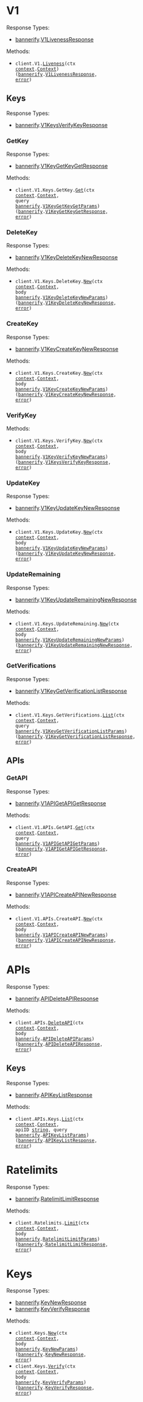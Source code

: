 # V1

Response Types:

- <a href="https://pkg.go.dev/github.com/stainless-sdks/bannerify-go">bannerify</a>.<a href="https://pkg.go.dev/github.com/stainless-sdks/bannerify-go#V1LivenessResponse">V1LivenessResponse</a>

Methods:

- <code title="get /v1/liveness">client.V1.<a href="https://pkg.go.dev/github.com/stainless-sdks/bannerify-go#V1Service.Liveness">Liveness</a>(ctx <a href="https://pkg.go.dev/context">context</a>.<a href="https://pkg.go.dev/context#Context">Context</a>) (<a href="https://pkg.go.dev/github.com/stainless-sdks/bannerify-go">bannerify</a>.<a href="https://pkg.go.dev/github.com/stainless-sdks/bannerify-go#V1LivenessResponse">V1LivenessResponse</a>, <a href="https://pkg.go.dev/builtin#error">error</a>)</code>

## Keys

Response Types:

- <a href="https://pkg.go.dev/github.com/stainless-sdks/bannerify-go">bannerify</a>.<a href="https://pkg.go.dev/github.com/stainless-sdks/bannerify-go#V1KeysVerifyKeyResponse">V1KeysVerifyKeyResponse</a>

### GetKey

Response Types:

- <a href="https://pkg.go.dev/github.com/stainless-sdks/bannerify-go">bannerify</a>.<a href="https://pkg.go.dev/github.com/stainless-sdks/bannerify-go#V1KeyGetKeyGetResponse">V1KeyGetKeyGetResponse</a>

Methods:

- <code title="get /v1/keys.getKey">client.V1.Keys.GetKey.<a href="https://pkg.go.dev/github.com/stainless-sdks/bannerify-go#V1KeyGetKeyService.Get">Get</a>(ctx <a href="https://pkg.go.dev/context">context</a>.<a href="https://pkg.go.dev/context#Context">Context</a>, query <a href="https://pkg.go.dev/github.com/stainless-sdks/bannerify-go">bannerify</a>.<a href="https://pkg.go.dev/github.com/stainless-sdks/bannerify-go#V1KeyGetKeyGetParams">V1KeyGetKeyGetParams</a>) (<a href="https://pkg.go.dev/github.com/stainless-sdks/bannerify-go">bannerify</a>.<a href="https://pkg.go.dev/github.com/stainless-sdks/bannerify-go#V1KeyGetKeyGetResponse">V1KeyGetKeyGetResponse</a>, <a href="https://pkg.go.dev/builtin#error">error</a>)</code>

### DeleteKey

Response Types:

- <a href="https://pkg.go.dev/github.com/stainless-sdks/bannerify-go">bannerify</a>.<a href="https://pkg.go.dev/github.com/stainless-sdks/bannerify-go#V1KeyDeleteKeyNewResponse">V1KeyDeleteKeyNewResponse</a>

Methods:

- <code title="post /v1/keys.deleteKey">client.V1.Keys.DeleteKey.<a href="https://pkg.go.dev/github.com/stainless-sdks/bannerify-go#V1KeyDeleteKeyService.New">New</a>(ctx <a href="https://pkg.go.dev/context">context</a>.<a href="https://pkg.go.dev/context#Context">Context</a>, body <a href="https://pkg.go.dev/github.com/stainless-sdks/bannerify-go">bannerify</a>.<a href="https://pkg.go.dev/github.com/stainless-sdks/bannerify-go#V1KeyDeleteKeyNewParams">V1KeyDeleteKeyNewParams</a>) (<a href="https://pkg.go.dev/github.com/stainless-sdks/bannerify-go">bannerify</a>.<a href="https://pkg.go.dev/github.com/stainless-sdks/bannerify-go#V1KeyDeleteKeyNewResponse">V1KeyDeleteKeyNewResponse</a>, <a href="https://pkg.go.dev/builtin#error">error</a>)</code>

### CreateKey

Response Types:

- <a href="https://pkg.go.dev/github.com/stainless-sdks/bannerify-go">bannerify</a>.<a href="https://pkg.go.dev/github.com/stainless-sdks/bannerify-go#V1KeyCreateKeyNewResponse">V1KeyCreateKeyNewResponse</a>

Methods:

- <code title="post /v1/keys.createKey">client.V1.Keys.CreateKey.<a href="https://pkg.go.dev/github.com/stainless-sdks/bannerify-go#V1KeyCreateKeyService.New">New</a>(ctx <a href="https://pkg.go.dev/context">context</a>.<a href="https://pkg.go.dev/context#Context">Context</a>, body <a href="https://pkg.go.dev/github.com/stainless-sdks/bannerify-go">bannerify</a>.<a href="https://pkg.go.dev/github.com/stainless-sdks/bannerify-go#V1KeyCreateKeyNewParams">V1KeyCreateKeyNewParams</a>) (<a href="https://pkg.go.dev/github.com/stainless-sdks/bannerify-go">bannerify</a>.<a href="https://pkg.go.dev/github.com/stainless-sdks/bannerify-go#V1KeyCreateKeyNewResponse">V1KeyCreateKeyNewResponse</a>, <a href="https://pkg.go.dev/builtin#error">error</a>)</code>

### VerifyKey

Methods:

- <code title="post /v1/keys.verifyKey">client.V1.Keys.VerifyKey.<a href="https://pkg.go.dev/github.com/stainless-sdks/bannerify-go#V1KeyVerifyKeyService.New">New</a>(ctx <a href="https://pkg.go.dev/context">context</a>.<a href="https://pkg.go.dev/context#Context">Context</a>, body <a href="https://pkg.go.dev/github.com/stainless-sdks/bannerify-go">bannerify</a>.<a href="https://pkg.go.dev/github.com/stainless-sdks/bannerify-go#V1KeyVerifyKeyNewParams">V1KeyVerifyKeyNewParams</a>) (<a href="https://pkg.go.dev/github.com/stainless-sdks/bannerify-go">bannerify</a>.<a href="https://pkg.go.dev/github.com/stainless-sdks/bannerify-go#V1KeysVerifyKeyResponse">V1KeysVerifyKeyResponse</a>, <a href="https://pkg.go.dev/builtin#error">error</a>)</code>

### UpdateKey

Response Types:

- <a href="https://pkg.go.dev/github.com/stainless-sdks/bannerify-go">bannerify</a>.<a href="https://pkg.go.dev/github.com/stainless-sdks/bannerify-go#V1KeyUpdateKeyNewResponse">V1KeyUpdateKeyNewResponse</a>

Methods:

- <code title="post /v1/keys.updateKey">client.V1.Keys.UpdateKey.<a href="https://pkg.go.dev/github.com/stainless-sdks/bannerify-go#V1KeyUpdateKeyService.New">New</a>(ctx <a href="https://pkg.go.dev/context">context</a>.<a href="https://pkg.go.dev/context#Context">Context</a>, body <a href="https://pkg.go.dev/github.com/stainless-sdks/bannerify-go">bannerify</a>.<a href="https://pkg.go.dev/github.com/stainless-sdks/bannerify-go#V1KeyUpdateKeyNewParams">V1KeyUpdateKeyNewParams</a>) (<a href="https://pkg.go.dev/github.com/stainless-sdks/bannerify-go">bannerify</a>.<a href="https://pkg.go.dev/github.com/stainless-sdks/bannerify-go#V1KeyUpdateKeyNewResponse">V1KeyUpdateKeyNewResponse</a>, <a href="https://pkg.go.dev/builtin#error">error</a>)</code>

### UpdateRemaining

Response Types:

- <a href="https://pkg.go.dev/github.com/stainless-sdks/bannerify-go">bannerify</a>.<a href="https://pkg.go.dev/github.com/stainless-sdks/bannerify-go#V1KeyUpdateRemainingNewResponse">V1KeyUpdateRemainingNewResponse</a>

Methods:

- <code title="post /v1/keys.updateRemaining">client.V1.Keys.UpdateRemaining.<a href="https://pkg.go.dev/github.com/stainless-sdks/bannerify-go#V1KeyUpdateRemainingService.New">New</a>(ctx <a href="https://pkg.go.dev/context">context</a>.<a href="https://pkg.go.dev/context#Context">Context</a>, body <a href="https://pkg.go.dev/github.com/stainless-sdks/bannerify-go">bannerify</a>.<a href="https://pkg.go.dev/github.com/stainless-sdks/bannerify-go#V1KeyUpdateRemainingNewParams">V1KeyUpdateRemainingNewParams</a>) (<a href="https://pkg.go.dev/github.com/stainless-sdks/bannerify-go">bannerify</a>.<a href="https://pkg.go.dev/github.com/stainless-sdks/bannerify-go#V1KeyUpdateRemainingNewResponse">V1KeyUpdateRemainingNewResponse</a>, <a href="https://pkg.go.dev/builtin#error">error</a>)</code>

### GetVerifications

Response Types:

- <a href="https://pkg.go.dev/github.com/stainless-sdks/bannerify-go">bannerify</a>.<a href="https://pkg.go.dev/github.com/stainless-sdks/bannerify-go#V1KeyGetVerificationListResponse">V1KeyGetVerificationListResponse</a>

Methods:

- <code title="get /v1/keys.getVerifications">client.V1.Keys.GetVerifications.<a href="https://pkg.go.dev/github.com/stainless-sdks/bannerify-go#V1KeyGetVerificationService.List">List</a>(ctx <a href="https://pkg.go.dev/context">context</a>.<a href="https://pkg.go.dev/context#Context">Context</a>, query <a href="https://pkg.go.dev/github.com/stainless-sdks/bannerify-go">bannerify</a>.<a href="https://pkg.go.dev/github.com/stainless-sdks/bannerify-go#V1KeyGetVerificationListParams">V1KeyGetVerificationListParams</a>) (<a href="https://pkg.go.dev/github.com/stainless-sdks/bannerify-go">bannerify</a>.<a href="https://pkg.go.dev/github.com/stainless-sdks/bannerify-go#V1KeyGetVerificationListResponse">V1KeyGetVerificationListResponse</a>, <a href="https://pkg.go.dev/builtin#error">error</a>)</code>

## APIs

### GetAPI

Response Types:

- <a href="https://pkg.go.dev/github.com/stainless-sdks/bannerify-go">bannerify</a>.<a href="https://pkg.go.dev/github.com/stainless-sdks/bannerify-go#V1APIGetAPIGetResponse">V1APIGetAPIGetResponse</a>

Methods:

- <code title="get /v1/apis.getApi">client.V1.APIs.GetAPI.<a href="https://pkg.go.dev/github.com/stainless-sdks/bannerify-go#V1APIGetAPIService.Get">Get</a>(ctx <a href="https://pkg.go.dev/context">context</a>.<a href="https://pkg.go.dev/context#Context">Context</a>, query <a href="https://pkg.go.dev/github.com/stainless-sdks/bannerify-go">bannerify</a>.<a href="https://pkg.go.dev/github.com/stainless-sdks/bannerify-go#V1APIGetAPIGetParams">V1APIGetAPIGetParams</a>) (<a href="https://pkg.go.dev/github.com/stainless-sdks/bannerify-go">bannerify</a>.<a href="https://pkg.go.dev/github.com/stainless-sdks/bannerify-go#V1APIGetAPIGetResponse">V1APIGetAPIGetResponse</a>, <a href="https://pkg.go.dev/builtin#error">error</a>)</code>

### CreateAPI

Response Types:

- <a href="https://pkg.go.dev/github.com/stainless-sdks/bannerify-go">bannerify</a>.<a href="https://pkg.go.dev/github.com/stainless-sdks/bannerify-go#V1APICreateAPINewResponse">V1APICreateAPINewResponse</a>

Methods:

- <code title="post /v1/apis.createApi">client.V1.APIs.CreateAPI.<a href="https://pkg.go.dev/github.com/stainless-sdks/bannerify-go#V1APICreateAPIService.New">New</a>(ctx <a href="https://pkg.go.dev/context">context</a>.<a href="https://pkg.go.dev/context#Context">Context</a>, body <a href="https://pkg.go.dev/github.com/stainless-sdks/bannerify-go">bannerify</a>.<a href="https://pkg.go.dev/github.com/stainless-sdks/bannerify-go#V1APICreateAPINewParams">V1APICreateAPINewParams</a>) (<a href="https://pkg.go.dev/github.com/stainless-sdks/bannerify-go">bannerify</a>.<a href="https://pkg.go.dev/github.com/stainless-sdks/bannerify-go#V1APICreateAPINewResponse">V1APICreateAPINewResponse</a>, <a href="https://pkg.go.dev/builtin#error">error</a>)</code>

# APIs

Response Types:

- <a href="https://pkg.go.dev/github.com/stainless-sdks/bannerify-go">bannerify</a>.<a href="https://pkg.go.dev/github.com/stainless-sdks/bannerify-go#APIDeleteAPIResponse">APIDeleteAPIResponse</a>

Methods:

- <code title="post /v1/apis.deleteApi">client.APIs.<a href="https://pkg.go.dev/github.com/stainless-sdks/bannerify-go#APIService.DeleteAPI">DeleteAPI</a>(ctx <a href="https://pkg.go.dev/context">context</a>.<a href="https://pkg.go.dev/context#Context">Context</a>, body <a href="https://pkg.go.dev/github.com/stainless-sdks/bannerify-go">bannerify</a>.<a href="https://pkg.go.dev/github.com/stainless-sdks/bannerify-go#APIDeleteAPIParams">APIDeleteAPIParams</a>) (<a href="https://pkg.go.dev/github.com/stainless-sdks/bannerify-go">bannerify</a>.<a href="https://pkg.go.dev/github.com/stainless-sdks/bannerify-go#APIDeleteAPIResponse">APIDeleteAPIResponse</a>, <a href="https://pkg.go.dev/builtin#error">error</a>)</code>

## Keys

Response Types:

- <a href="https://pkg.go.dev/github.com/stainless-sdks/bannerify-go">bannerify</a>.<a href="https://pkg.go.dev/github.com/stainless-sdks/bannerify-go#APIKeyListResponse">APIKeyListResponse</a>

Methods:

- <code title="get /v1/apis/{apiId}/keys">client.APIs.Keys.<a href="https://pkg.go.dev/github.com/stainless-sdks/bannerify-go#APIKeyService.List">List</a>(ctx <a href="https://pkg.go.dev/context">context</a>.<a href="https://pkg.go.dev/context#Context">Context</a>, apiID <a href="https://pkg.go.dev/builtin#string">string</a>, query <a href="https://pkg.go.dev/github.com/stainless-sdks/bannerify-go">bannerify</a>.<a href="https://pkg.go.dev/github.com/stainless-sdks/bannerify-go#APIKeyListParams">APIKeyListParams</a>) (<a href="https://pkg.go.dev/github.com/stainless-sdks/bannerify-go">bannerify</a>.<a href="https://pkg.go.dev/github.com/stainless-sdks/bannerify-go#APIKeyListResponse">APIKeyListResponse</a>, <a href="https://pkg.go.dev/builtin#error">error</a>)</code>

# Ratelimits

Response Types:

- <a href="https://pkg.go.dev/github.com/stainless-sdks/bannerify-go">bannerify</a>.<a href="https://pkg.go.dev/github.com/stainless-sdks/bannerify-go#RatelimitLimitResponse">RatelimitLimitResponse</a>

Methods:

- <code title="post /v1/ratelimits.limit">client.Ratelimits.<a href="https://pkg.go.dev/github.com/stainless-sdks/bannerify-go#RatelimitService.Limit">Limit</a>(ctx <a href="https://pkg.go.dev/context">context</a>.<a href="https://pkg.go.dev/context#Context">Context</a>, body <a href="https://pkg.go.dev/github.com/stainless-sdks/bannerify-go">bannerify</a>.<a href="https://pkg.go.dev/github.com/stainless-sdks/bannerify-go#RatelimitLimitParams">RatelimitLimitParams</a>) (<a href="https://pkg.go.dev/github.com/stainless-sdks/bannerify-go">bannerify</a>.<a href="https://pkg.go.dev/github.com/stainless-sdks/bannerify-go#RatelimitLimitResponse">RatelimitLimitResponse</a>, <a href="https://pkg.go.dev/builtin#error">error</a>)</code>

# Keys

Response Types:

- <a href="https://pkg.go.dev/github.com/stainless-sdks/bannerify-go">bannerify</a>.<a href="https://pkg.go.dev/github.com/stainless-sdks/bannerify-go#KeyNewResponse">KeyNewResponse</a>
- <a href="https://pkg.go.dev/github.com/stainless-sdks/bannerify-go">bannerify</a>.<a href="https://pkg.go.dev/github.com/stainless-sdks/bannerify-go#KeyVerifyResponse">KeyVerifyResponse</a>

Methods:

- <code title="post /v1/keys">client.Keys.<a href="https://pkg.go.dev/github.com/stainless-sdks/bannerify-go#KeyService.New">New</a>(ctx <a href="https://pkg.go.dev/context">context</a>.<a href="https://pkg.go.dev/context#Context">Context</a>, body <a href="https://pkg.go.dev/github.com/stainless-sdks/bannerify-go">bannerify</a>.<a href="https://pkg.go.dev/github.com/stainless-sdks/bannerify-go#KeyNewParams">KeyNewParams</a>) (<a href="https://pkg.go.dev/github.com/stainless-sdks/bannerify-go">bannerify</a>.<a href="https://pkg.go.dev/github.com/stainless-sdks/bannerify-go#KeyNewResponse">KeyNewResponse</a>, <a href="https://pkg.go.dev/builtin#error">error</a>)</code>
- <code title="post /v1/keys/verify">client.Keys.<a href="https://pkg.go.dev/github.com/stainless-sdks/bannerify-go#KeyService.Verify">Verify</a>(ctx <a href="https://pkg.go.dev/context">context</a>.<a href="https://pkg.go.dev/context#Context">Context</a>, body <a href="https://pkg.go.dev/github.com/stainless-sdks/bannerify-go">bannerify</a>.<a href="https://pkg.go.dev/github.com/stainless-sdks/bannerify-go#KeyVerifyParams">KeyVerifyParams</a>) (<a href="https://pkg.go.dev/github.com/stainless-sdks/bannerify-go">bannerify</a>.<a href="https://pkg.go.dev/github.com/stainless-sdks/bannerify-go#KeyVerifyResponse">KeyVerifyResponse</a>, <a href="https://pkg.go.dev/builtin#error">error</a>)</code>
